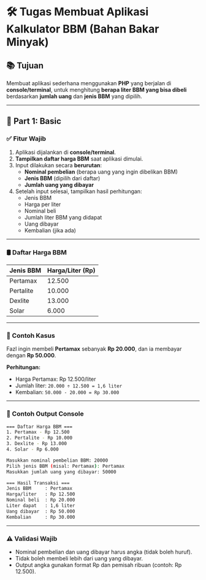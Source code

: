 # 🛠️ Tugas Membuat Aplikasi Kalkulator BBM (Bahan Bakar Minyak)

## 📚 Tujuan

Membuat aplikasi sederhana menggunakan **PHP** yang berjalan di **console/terminal**, untuk menghitung **berapa liter BBM yang bisa dibeli** berdasarkan **jumlah uang** dan **jenis BBM** yang dipilih.

---

## 🔰 Part 1: Basic

### ✅ Fitur Wajib

1. Aplikasi dijalankan di **console/terminal**.
2. **Tampilkan daftar harga BBM** saat aplikasi dimulai.
3. Input dilakukan secara **berurutan**:
   - **Nominal pembelian** (berapa uang yang ingin dibelikan BBM)
   - **Jenis BBM** (dipilih dari daftar)
   - **Jumlah uang yang dibayar**
4. Setelah input selesai, tampilkan hasil perhitungan:
   - Jenis BBM
   - Harga per liter
   - Nominal beli
   - Jumlah liter BBM yang didapat
   - Uang dibayar
   - Kembalian (jika ada)

---

### 🛢️ Daftar Harga BBM

| Jenis BBM  | Harga/Liter (Rp) |
| ---------- | ---------------- |
| Pertamax   | 12.500           |
| Pertalite  | 10.000           |
| Dexlite    | 13.000           |
| Solar      | 6.000            |

---

### 🧮 Contoh Kasus

Fazl ingin membeli **Pertamax** sebanyak **Rp 20.000**, dan ia membayar dengan **Rp 50.000**.

**Perhitungan:**

- Harga Pertamax: Rp 12.500/liter  
- Jumlah liter: `20.000 ÷ 12.500 = 1,6 liter`  
- Kembalian: `50.000 - 20.000 = Rp 30.000`

---

### 🧩 Contoh Output Console

```bash
=== Daftar Harga BBM ===
1. Pertamax - Rp 12.500
2. Pertalite - Rp 10.000
3. Dexlite - Rp 13.000
4. Solar - Rp 6.000

Masukkan nominal pembelian BBM: 20000
Pilih jenis BBM (misal: Pertamax): Pertamax
Masukkan jumlah uang yang dibayar: 50000

=== Hasil Transaksi ===
Jenis BBM     : Pertamax
Harga/liter   : Rp 12.500
Nominal beli  : Rp 20.000
Liter dapat   : 1,6 liter
Uang dibayar  : Rp 50.000
Kembalian     : Rp 30.000

```
---

### ⚠️ Validasi Wajib
- Nominal pembelian dan uang dibayar harus angka (tidak boleh huruf).
- Tidak boleh membeli lebih dari uang yang dibayar.
- Output angka gunakan format Rp dan pemisah ribuan (contoh: Rp 12.500).
